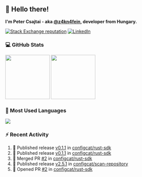 ## 👋 Hello there!

**I'm Peter Csajtai - aka [@z4kn4fein](https://github.com/z4kn4fein), developer from Hungary.**

[![Stack Exchange reputation](https://img.shields.io/stackexchange/stackoverflow/r/8700582?color=orange&label=reputation&logo=stackoverflow&style=for-the-badge)](https://stackoverflow.com/users/8700582)
[![LinkedIn](https://img.shields.io/badge/linkedin-%230077B5.svg?style=for-the-badge&logo=linkedin&logoColor=white)](https://www.linkedin.com/in/csajtai-p%C3%A9ter-45395341/)

### 💻 GitHub Stats

<div>
  <img height="140px" src="https://github-readme-stats-pcsajtai.vercel.app/api?username=z4kn4fein&show_icons=true&hide_border=true&count_private=true&custom_title=Stats&theme=dracula&line_height=24&hide_title=true">
  <img height="140px" src="https://streak-stats.demolab.com?user=z4kn4fein&theme=dracula&hide_border=true">
  
</div>

### :toolbox: Most Used Languages

<img src="https://github-readme-stats-pcsajtai.vercel.app/api/top-langs/?username=z4kn4fein&theme=dracula&hide_border=true&layout=compact&langs_count=8&hide_title=true">

### :zap: Recent Activity

<!--START_SECTION:activity-->
1. 🚀 Published release [v0.1.1](https://github.com/configcat/rust-sdk/releases/tag/v0.1.1) in [configcat/rust-sdk](https://github.com/configcat/rust-sdk)
2. 🚀 Published release [v0.1.1](https://github.com/configcat/rust-sdk/releases/tag/v0.1.1) in [configcat/rust-sdk](https://github.com/configcat/rust-sdk)
3. 🎉 Merged PR [#2](https://github.com/configcat/rust-sdk/pull/2) in [configcat/rust-sdk](https://github.com/configcat/rust-sdk)
4. 🚀 Published release [v2.5.1](https://github.com/configcat/scan-repository/releases/tag/v2.5.1) in [configcat/scan-repository](https://github.com/configcat/scan-repository)
5. 💪 Opened PR [#2](https://github.com/configcat/rust-sdk/pull/2) in [configcat/rust-sdk](https://github.com/configcat/rust-sdk)
<!--END_SECTION:activity-->
